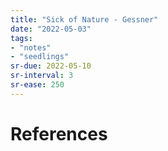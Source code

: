 ```yaml
---
title: "Sick of Nature - Gessner"
date: "2022-05-03"
tags:
- "notes"
- "seedlings"
sr-due: 2022-05-10
sr-interval: 3
sr-ease: 250
---
```




# References
